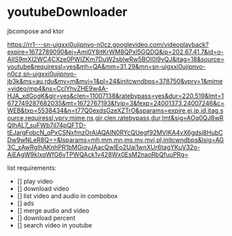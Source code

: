# youtubeDownloader

jbcompose and ktor

https://rr1---sn-uigxxi0ujipnvo-n0cz.googlevideo.com/videoplayback?expire=1672789090&ei=Ami0Y8itKrWM8QPxl5GQDQ&ip=202.67.41.7&id=o-AIIS9mXI2WC4CXze0PWIZKm7DuW2sblwRw5BOI0l9yQJ&itag=18&source=youtube&requiressl=yes&mh=QA&mm=31,29&mn=sn-uigxxi0ujipnvo-n0cz,sn-uigxxi0ujipnvo-jb3k&ms=au,rdu&mv=m&mvi=1&pl=24&initcwndbps=378750&vprv=1&mime=video/mp4&ns=CcIYhvZHE9w4A-HJA_xdGogK&gir=yes&clen=11007138&ratebypass=yes&dur=220.519&lmt=1672749287682035&mt=1672767193&fvip=3&fexp=24001373,24007246&c=WEB&txp=5538434&n=t77Q0exdsGzeXZTrO&sparams=expire,ei,ip,id,itag,source,requiressl,vprv,mime,ns,gir,clen,ratebypass,dur,lmt&sig=AOq0QJ8wRQIhAL7_suFWb7il74pQFTD-tEJargFobcN_qPxCSNxfmzOrAiAQAIN0RYcQUegf92MVlKA4vX6gdsj8HubCDw9wNLeR8Q==&lsparams=mh,mm,mn,ms,mv,mvi,pl,initcwndbps&lsig=AG3C_xAwRgIhAKnhPR1bMGiqyJAacQwlEo2Uai1wnXUr6tagYKuV32o-AiEAgW9kIxqWfG6vTPWQAck1v428Wx0EsM2naoRbQfuuPRg=

list requirements:

- [] play video
- [] download video
- [] list video and audio in combobox
- [] ads
- [] merge audio and video
- [] download percent
- [] search video in youtube

